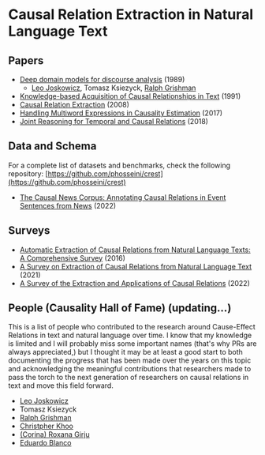 # Causal Relation Extraction in Natural Language Text

## Papers
* [Deep domain models for discourse analysis](https://ieeexplore.ieee.org/document/47325) (1989)
    * [Leo Joskowicz](https://www.cs.huji.ac.il/~josko/), Tomasz Ksiezyck, [Ralph Grishman](https://cs.nyu.edu/~grishman/)
* [Knowledge-based Acquisition of Causal Relationships in Text](https://www.sciencedirect.com/science/article/abs/pii/104281439190009C) (1991)
* [Causal Relation Extraction](http://lrec-conf.org/proceedings/lrec2008/pdf/87_paper.pdf) (2008)
* [Handling Multiword Expressions in Causality Estimation](https://aclanthology.org/W17-6937.pdf) (2017)
* [Joint Reasoning for Temporal and Causal Relations](https://aclanthology.org/P18-1212.pdf) (2018)

## Data and Schema
For a complete list of datasets and benchmarks, check the following repository:
[https://github.com/phosseini/crest](https://github.com/phosseini/crest)

* [The Causal News Corpus: Annotating Causal Relations in Event
Sentences from News](https://arxiv.org/pdf/2204.11714.pdf) (2022)


## Surveys
* [Automatic Extraction of Causal Relations from Natural Language Texts: A Comprehensive Survey](https://arxiv.org/abs/1605.07895) (2016)
* [A Survey on Extraction of Causal Relations from Natural Language Text](https://link.springer.com/content/pdf/10.1007/s10115-022-01665-w.pdf) (2021)
* [A Survey of the Extraction and Applications of Causal Relations](https://www.cambridge.org/core/journals/natural-language-engineering/article/survey-of-the-extraction-and-applications-of-causal-relations/8B43AC51BE1F0B53B82DA99997DBC7E6) (2022)

## People (Causality Hall of Fame) (updating...)
This is a list of people who contributed to the research around Cause-Effect Relations in text and natural language over time. I know that my knowledge is limited and I will probably miss some important names (that's why PRs are always appreciated,) but I thought it may be at least a good start to both documenting the progress that has been made over the years on this topic and acknowledging the meaningful contributions that researchers made to pass the torch to the next generation of researchers on causal relations in text and move this field forward.

* [Leo Joskowicz](https://www.cs.huji.ac.il/~josko/)
* Tomasz Ksiezyck
* [Ralph Grishman](https://cs.nyu.edu/~grishman/)
* [Christpher Khoo](https://blogs.ntu.edu.sg/dh/khoo-soo-guan-christopher/)
* [(Corina) Roxana Girju](https://linguistics.illinois.edu/directory/profile/girju)
* [Eduardo Blanco](https://isearch.asu.edu/profile/3996580)
